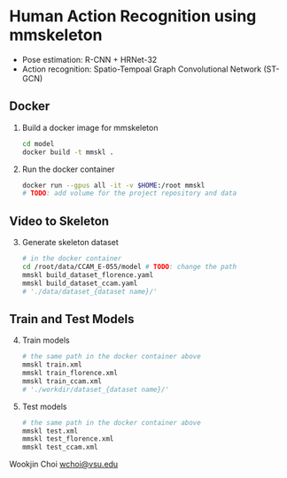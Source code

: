 # Human Action Recognition using mmskeleton
- Pose estimation: R-CNN + HRNet-32
- Action recognition: Spatio-Tempoal Graph Convolutional Network (ST-GCN)

## Docker
1. Build a docker image for mmskeleton
    ```bash
    cd model
    docker build -t mmskl .
    ```
2. Run the docker container
    ```bash
    docker run --gpus all -it -v $HOME:/root mmskl
    # TODO: add volume for the project repository and data
    ```

## Video to Skeleton
3. Generate skeleton dataset
    ```bash
    # in the docker container
    cd /root/data/CCAM_E-055/model # TODO: change the path
    mmskl build_dataset_florence.yaml
    mmskl build_dataset_ccam.yaml
    # './data/dataset_{dataset name}/'
    ```

## Train and Test Models
4. Train models
    ```bash
    # the same path in the docker container above
    mmskl train.xml
    mmskl train_florence.xml
    mmskl train_ccam.xml
    # './workdir/dataset_{dataset name}/'
    ```
5. Test models
    ```bash
    # the same path in the docker container above
    mmskl test.xml
    mmskl test_florence.xml
    mmskl test_ccam.xml
    ```

Wookjin Choi <wchoi@vsu.edu>